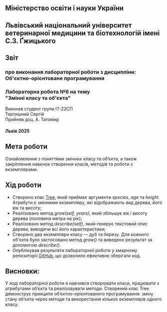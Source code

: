 ## Міністерство освіти і науки України  
## Львівський національний університет ветеринарної медицини та біотехнологій імені С.З. Ґжицького
## Звіт 
### про виконання лабораторної роботи з дисципліни: <br> Об'єктно-орієнтоване програмування 
### Лабораторна робота №6 на тему <br> "Змінні класу та об'єкта"
Виконав студент групи ІТ-22СП <br> Тертишний Сергій
<br> Прийняв доц. А. Татомир

#### Львів 2025

## Мета роботи 
Ознайомлення з поняттями змінних класу та об’єкта, а також закріплення навичок створення класів, методів та роботи з екземплярами.

## Хід роботи
- Створено клас [Tree](classes.py), який приймає аргументи *species*, *age* та *height*. Атрибути є змінними екземпляру, які відображають вид дерева, його вік та висоту;
- Реалізовано метод *grow(self, years)*, який збільшує вік і висоту дерева (половина метра на рік);
- Реалізовано метод *describe(self)*, який генерує текстовий опис дерева, виводячи всі його характеристики;
- Створено два екземпляри класу — дуб та березу. Для кожного об'єкта було застосовано метод *grow()* та виведено результат за допомогою *describe()*.
- Опублікував результати лабораторної роботи у хмарному репозиторії [GitHub](https://github.com/xsp1ke83/oop-it-2025/tree/master/TertishniySergii), що дозволило ефективно зберігати код.

## Висновки: 
У ході лабораторної роботи я навчився створювати класи, працювати з атрибутами об’єкта та реалізовувати методи. Створений клас Tree демонструє принципи об’єктно-орієнтованого програмування: зміну стану об’єкта через методи та використання кількох екземплярів одного класу.
